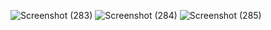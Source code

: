 ![Screenshot (283)](https://github.com/Berlin629252/CCNA/assets/66897078/e6eab2b4-6f0c-4d48-847b-a9c1b539a15a)
![Screenshot (284)](https://github.com/Berlin629252/CCNA/assets/66897078/3bfb9765-5398-444b-85b1-a88d23c68dc1)
![Screenshot (285)](https://github.com/Berlin629252/CCNA/assets/66897078/e15c4630-bf41-4a92-8df7-aff5dff61d4b)
